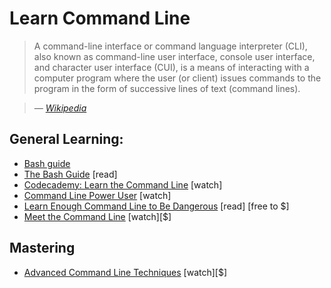 # Learn Command Line

> A command-line interface or command language interpreter (CLI), also known as command-line user interface, console user interface, and character user interface (CUI), is a means of interacting with a computer program where the user (or client) issues commands to the program in the form of successive lines of text (command lines).

><cite>&#8212; [Wikipedia](https://en.wikipedia.org/wiki/Command-line_interface)</cite>

## General Learning:

- [Bash guide](https://github.com/Idnan/bash-guide)
- [The Bash Guide](http://guide.bash.academy/) [read]
- [Codecademy: Learn the Command Line](https://www.codecademy.com/courses/learn-the-command-line) [watch]
- [Command Line Power User](http://commandlinepoweruser.com/) [watch]
- [Learn Enough Command Line to Be Dangerous](http://www.learnenough.com/command-line-tutorial) [read] [free to $]
- [Meet the Command Line](http://www.pluralsight.com/courses/meet-command-line) [watch][$]

## Mastering

- [Advanced Command Line Techniques](https://code.tutsplus.com/courses/advanced-command-line-techniques) [watch][$]
